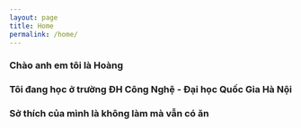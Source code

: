 ```yaml
---
layout: page
title: Home
permalink: /home/
---
```


### Chào anh em tôi là Hoàng
### Tôi đang học ở trường ĐH Công Nghệ - Đại học Quốc Gia Hà Nội
### Sở thích của mình là không làm mà vẫn có ăn